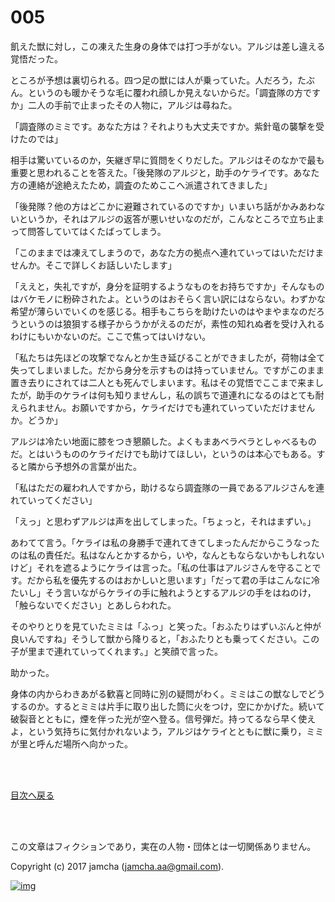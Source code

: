 # 005

飢えた獣に対し，この凍えた生身の身体では打つ手がない。アルジは差し違える覚悟だった。  

ところが予想は裏切られる。四つ足の獣には人が乗っていた。人だろう，たぶん。というのも暖かそうな毛に覆われ顔しか見えないからだ。「調査隊の方ですか」二人の手前で止まったその人物に，アルジは尋ねた。  

「調査隊のミミです。あなた方は？それよりも大丈夫ですか。紫針竜の襲撃を受けたのでは」  

相手は驚いているのか，矢継ぎ早に質問をくりだした。アルジはそのなかで最も重要と思われることを答えた。「後発隊のアルジと，助手のケライです。あなた方の連絡が途絶えたため，調査のためここへ派遣されてきました」  

「後発隊？他の方はどこかに避難されているのですか」いまいち話がかみあわないというか，それはアルジの返答が悪いせいなのだが，こんなところで立ち止まって問答していてはくたばってしまう。  

「このままでは凍えてしまうので，あなた方の拠点へ連れていってはいただけませんか。そこで詳しくお話しいたします」  

「ええと，失礼ですが，身分を証明するようなものをお持ちですか」そんなものはバケモノに粉砕されたよ。というのはおそらく言い訳にはならない。わずかな希望が薄らいでいくのを感じる。相手もこちらを助けたいのはやまやまなのだろうというのは狼狽する様子からうかがえるのだが，素性の知れぬ者を受け入れるわけにもいかないのだ。ここで焦ってはいけない。  

「私たちは先ほどの攻撃でなんとか生き延びることができましたが，荷物は全て失ってしまいました。だから身分を示すものは持っていません。ですがこのまま置き去りにされては二人とも死んでしまいます。私はその覚悟でここまで来ましたが，助手のケライは何も知りませんし，私の誤ちで道連れになるのはとても耐えられません。お願いですから，ケライだけでも連れていっていただけませんか。どうか」  

アルジは冷たい地面に膝をつき懇願した。よくもまあベラベラとしゃべるものだ。とはいうもののケライだけでも助けてほしい，というのは本心でもある。すると隣から予想外の言葉が出た。  

「私はただの雇われ人ですから，助けるなら調査隊の一員であるアルジさんを連れていってください」  

「えっ」と思わずアルジは声を出してしまった。「ちょっと，それはまずい。」  

あわてて言う。「ケライは私の身勝手で連れてきてしまったんだからこうなったのは私の責任だ。私はなんとかするから，いや，なんともならないかもしれないけど」それを遮るようにケライは言った。「私の仕事はアルジさんを守ることです。だから私を優先するのはおかしいと思います」「だって君の手はこんなに冷たいし」そう言いながらケライの手に触れようとするアルジの手をはねのけ，「触らないでください」とあしらわれた。  

そのやりとりを見ていたミミは「ふっ」と笑った。「おふたりはずいぶんと仲が良いんですね」そうして獣から降りると，「おふたりとも乗ってください。この子が里まで連れていってくれます。」と笑顔で言った。  

助かった。  

身体の内からわきあがる歓喜と同時に別の疑問がわく。ミミはこの獣なしでどうするのか。するとミミは片手に取り出した筒に火をつけ，空にかかげた。続いて破裂音とともに，煙を伴った光が空へ登る。信号弾だ。持ってるなら早く使えよ，という気持ちに気付かれないよう，アルジはケライとともに獣に乗り，ミミが里と呼んだ場所へ向かった。  

<br>  
<br>  

[目次へ戻る](https://github.com/jamcha-aa/OblivionReports/blob/master/README.md)  

<br>  
<br>  

この文章はフィクションであり，実在の人物・団体とは一切関係ありません。  

Copyright (c) 2017 jamcha (jamcha.aa@gmail.com).  

[![img](http://i.creativecommons.org/l/by-nc-sa/4.0/88x31.png)](http://creativecommons.org/licenses/by-nc-sa/4.0/deed)